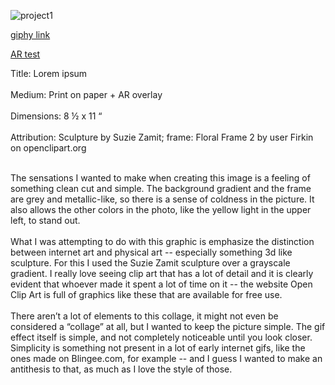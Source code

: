 
![project1](https://i.imgur.com/Tree2Sc.jpg "Logo Title Text 1")

[giphy link](https://media.giphy.com/media/5jYkOygoDROELNCuft/giphy.gif)

[AR test](https://youtu.be/SzQH_2Rr3CY)

Title: Lorem ipsum<br><br>
Medium: Print on paper + AR overlay<br><br>
Dimensions: 8 ½ x 11 “<br><br>
Attribution: Sculpture by Suzie Zamit; frame: Floral Frame 2 by user Firkin on openclipart.org<br><br>
	
  
  The sensations I wanted to make when creating this image is a feeling of something clean cut and simple. The background gradient and the frame are grey and metallic-like, so there is a sense of coldness in the picture. It also allows the other colors in the photo, like the yellow light in the upper left, to stand out.<br><br>
	What I was attempting to do with this graphic is emphasize the distinction between internet art and physical art -- especially something 3d like sculpture. For this I used the Suzie Zamit sculpture over a grayscale gradient. I really love seeing clip art that has a lot of detail and it is clearly evident that whoever made it spent a lot of time on it -- the website Open Clip Art is full of graphics like these that are available for free use.<br><br>
	There aren’t a lot of elements to this collage, it might not even be considered a “collage” at all, but I wanted to keep the picture simple. The gif effect itself is simple, and not completely noticeable until you look closer. Simplicity is something not present in a lot of early internet gifs, like the ones made on Blingee.com, for example -- and I guess I wanted to make an antithesis to that, as much as I love the style of those.<br><br>
